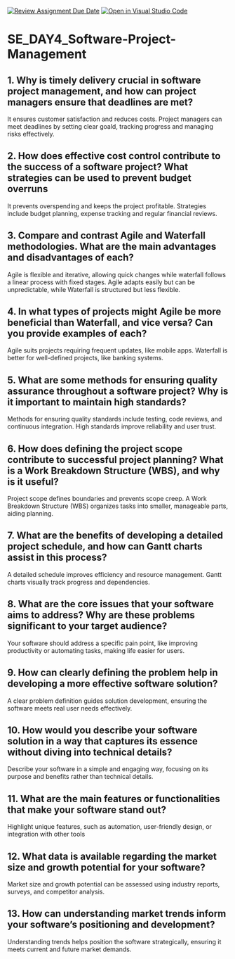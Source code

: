 [![Review Assignment Due Date](https://classroom.github.com/assets/deadline-readme-button-22041afd0340ce965d47ae6ef1cefeee28c7c493a6346c4f15d667ab976d596c.svg)](https://classroom.github.com/a/9pw6JKcu)
[![Open in Visual Studio Code](https://classroom.github.com/assets/open-in-vscode-2e0aaae1b6195c2367325f4f02e2d04e9abb55f0b24a779b69b11b9e10269abc.svg)](https://classroom.github.com/online_ide?assignment_repo_id=18803447&assignment_repo_type=AssignmentRepo)
# SE_DAY4_Software-Project-Management
## 1. Why is timely delivery crucial in software project management, and how can project managers ensure that deadlines are met?
It ensures customer satisfaction and reduces costs. Project managers can meet deadlines by setting clear goald, tracking progress and managing risks effectively. 

## 2. How does effective cost control contribute to the success of a software project? What strategies can be used to prevent budget overruns
It prevents overspending and keeps the project profitable. Strategies include budget planning, expense tracking and regular financial reviews.

## 3. Compare and contrast Agile and Waterfall methodologies. What are the main advantages and disadvantages of each?
Agile is flexible and iterative, allowing quick changes while waterfall follows a linear process with fixed stages. Agile adapts easily but can be unpredictable, while Waterfall is structured but less flexible.

## 4. In what types of projects might Agile be more beneficial than Waterfall, and vice versa? Can you provide examples of each?
Agile suits projects requiring frequent updates, like mobile apps. Waterfall is better for well-defined projects, like banking systems.

## 5. What are some methods for ensuring quality assurance throughout a software project? Why is it important to maintain high standards?
Methods for ensuring quality standards include testing, code reviews, and continuous integration. High standards improve reliability and user trust.

## 6. How does defining the project scope contribute to successful project planning? What is a Work Breakdown Structure (WBS), and why is it useful?
Project scope defines boundaries and prevents scope creep. A Work Breakdown Structure (WBS) organizes tasks into smaller, manageable parts, aiding planning.

## 7. What are the benefits of developing a detailed project schedule, and how can Gantt charts assist in this process?
A detailed schedule improves efficiency and resource management. Gantt charts visually track progress and dependencies.

## 8. What are the core issues that your software aims to address? Why are these problems significant to your target audience?
Your software should address a specific pain point, like improving productivity or automating tasks, making life easier for users.

## 9. How can clearly defining the problem help in developing a more effective software solution?
A clear problem definition guides solution development, ensuring the software meets real user needs effectively.

## 10. How would you describe your software solution in a way that captures its essence without diving into technical details?
Describe your software in a simple and engaging way, focusing on its purpose and benefits rather than technical details.

## 11. What are the main features or functionalities that make your software stand out?
Highlight unique features, such as automation, user-friendly design, or integration with other tools

## 12. What data is available regarding the market size and growth potential for your software?
Market size and growth potential can be assessed using industry reports, surveys, and competitor analysis.

## 13. How can understanding market trends inform your software’s positioning and development?
Understanding trends helps position the software strategically, ensuring it meets current and future market demands.
